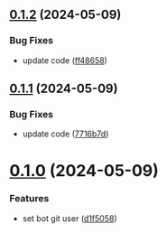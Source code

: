 ## [0.1.2](https://github.com/Kshao123/set-bot-git-user/compare/v0.1.1...v0.1.2) (2024-05-09)


### Bug Fixes

* update code ([ff48658](https://github.com/Kshao123/set-bot-git-user/commit/ff486582ff09c799d9c154e4f34150a3f60fdfbf))



## [0.1.1](https://github.com/Kshao123/set-bot-git-user/compare/v0.1.0...v0.1.1) (2024-05-09)


### Bug Fixes

* update code ([7716b7d](https://github.com/Kshao123/set-bot-git-user/commit/7716b7d4ae28e3394983bf4663d8f86f53c16c1b))



# [0.1.0](https://github.com/Kshao123/set-bot-git-user/compare/d1f50589c9c860c87dd587adcc86312861f548e7...v0.1.0) (2024-05-09)


### Features

* set bot git user ([d1f5058](https://github.com/Kshao123/set-bot-git-user/commit/d1f50589c9c860c87dd587adcc86312861f548e7))



